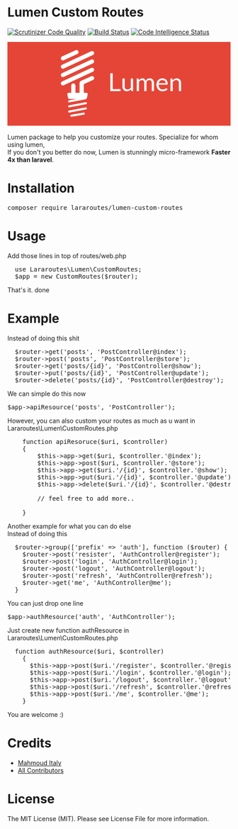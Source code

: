 # Lumen Custom Routes
[![Scrutinizer Code Quality](https://scrutinizer-ci.com/g/Mahmoud-Italy/Lararoutes-lumen-custom-routes/badges/quality-score.png?b=master)](https://scrutinizer-ci.com/g/Mahmoud-Italy/Lararoutes-lumen-custom-routes/?branch=master)
[![Build Status](https://scrutinizer-ci.com/g/Mahmoud-Italy/Lararoutes-lumen-custom-routes/badges/build.png?b=master)](https://scrutinizer-ci.com/g/Mahmoud-Italy/Lararoutes-lumen-custom-routes/build-status/master)
[![Code Intelligence Status](https://scrutinizer-ci.com/g/Mahmoud-Italy/Lararoutes-lumen-custom-routes/badges/code-intelligence.svg?b=master)](https://scrutinizer-ci.com/code-intelligence)

![lumen-custom-routes](assets/background.png)

Lumen package to help you customize your routes.
Specialize for whom using lumen, <br/>
If you don't you better do now, Lumen is stunningly micro-framework <b>Faster 4x than laravel</b>.

# Installation
<pre>composer require lararoutes/lumen-custom-routes</pre>

# Usage
Add those lines in top of routes/web.php
<pre>
  use Lararoutes\Lumen\CustomRoutes;
  $app = new CustomRoutes($router);
</pre>

That's it. done

# Example
Instead of doing this shit
<pre>
  $router->get('posts', 'PostController@index');
  $router->post('posts', 'PostController@store');
  $router->get('posts/{id}', 'PostController@show');
  $router->put('posts/{id}', 'PostController@update');
  $router->delete('posts/{id}', 'PostController@destroy');
</pre>

We can simple do this now
<pre>$app->apiResource('posts', 'PostController');</pre>

However, you can also custom your routes as much as u want in Lararoutes\Lumen\CustomRoutes.php
<pre>
    function apiResoruce($uri, $controller)
    {
        $this->app->get($uri, $controller.'@index');
        $this->app->post($uri, $controller.'@store');
        $this->app->get($uri.'/{id}', $controller.'@show');
        $this->app->put($uri.'/{id}', $controller.'@update');
        $this->app->delete($uri.'/{id}', $controller.'@destroy');

        // feel free to add more..

    }
</pre>

Another example for what you can do else<br/>
Instead of doing this
<pre>
  $router->group(['prefix' => 'auth'], function ($router) {
    $router->post('resister', 'AuthController@register');
    $router->post('login', 'AuthController@login');
    $router->post('logout', 'AuthController@logout');
    $router->post('refresh', 'AuthController@refresh');
    $router->get('me', 'AuthController@me');
  }
</pre>

You can just drop one line
<pre>$app->authResource('auth', 'AuthController');</pre>
Just create new function authResource in Lararoutes\Lumen\CustomRoutes.php
<pre>
  function authResource($uri, $controller)
    {
      $this->app->post($uri.'/register', $controller.'@register');
      $this->app->post($uri.'/login', $controller.'@login');
      $this->app->post($uri.'/logout', $controller.'@logout');
      $this->app->post($uri.'/refresh', $controller.'@refresh');
      $this->app->post($uri.'/me', $controller.'@me');
    }
</pre>
You are welcome :)

# Credits

  <ul>
    <li><a href="https://github.com/Mahmoud-Italy">Mahmoud Italy</a></li>
    <li><a href="https://github.com/Mahmoud-Italy/Lararoutes-lumen-custom-routes/graphs/contributors">All Contributors</a></li>
  </ul>

# License
The MIT License (MIT). Please see License File for more information.